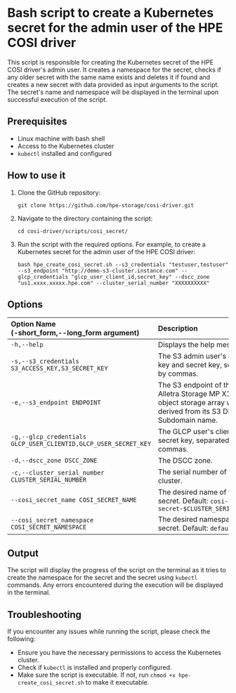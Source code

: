 # Bash script to create a Kubernetes secret for the admin user of the HPE COSI driver

This script is responsible for creating the Kubernetes secret of the HPE COSI driver's admin user. It creates a namespace for the secret, checks if any older secret with the same name exists  and deletes it if found and creates a new secret with data provided as input arguments to the script. The secret's name and namespace will be displayed in the terminal upon successful execution of the script.

## Prerequisites

- Linux machine with bash shell
- Access to the Kubernetes cluster
- `kubectl` installed and configured

## How to use it

1. Clone the GitHub repository:
    ```console
    git clone https://github.com/hpe-storage/cosi-driver.git
    ```

2. Navigate to the directory containing the script:
    ```console
    cd cosi-driver/scripts/cosi_secret/
    ```

3. Run the script with the required options. For example, to create a Kubernetes secret for the admin user of the HPE COSI driver:
    ```console
    bash hpe_create_cosi_secret.sh --s3_credentials "testuser,testuser" --s3_endpoint "http://demo-s3-cluster.instance.com" --glcp_credentials "glcp_user_client_id,secret_key" --dscc_zone "us1.xxxx.xxxxx.hpe.com" --cluster_serial_number "XXXXXXXXXX"
    ```

## Options

Option Name<br>(-short_form,--long_form argument)                                   | Description           | Required
:---------------------------------------------------------------------------------- |:--------------------- | :------
 `-h,--help`                             | Displays the help message.| Yes
 `-s,--s3_credentials S3_ACCESS_KEY,S3_SECRET_KEY` | The S3 admin user's access key and secret key, separated by commas.| Yes
 `-e,--s3_endpoint ENDPOINT`                      | The S3 endpoint of the HPE Alletra Storage MP X10000 object storage array which is derived from its S3 DNS Subdomain name.| Yes
 `-g,--glcp_credentials GLCP_USER_CLIENTID,GLCP_USER_SECRET_KEY` | The GLCP user's client ID and secret key, separated by commas.| Yes
 `-d,--dscc_zone DSCC_ZONE`              | The DSCC zone.| Yes
 `-c,--cluster_serial_number CLUSTER_SERIAL_NUMBER` | The serial number of the cluster.| Yes
 `--cosi_secret_name COSI_SECRET_NAME`    | The desired name of the secret. Default: `cosi-user-secret-$CLUSTER_SERIAL_NUMBER` | No
 `--cosi_secret_namespace COSI_SECRET_NAMESPACE` | The desired namespace of the secret. Default: `default` | No


## Output

The script will display the progress of the script on the terminal as it tries to create the namespace for the secret and the secret using `kubectl` commands. Any errors encountered during the execution will be displayed in the terminal.

## Troubleshooting

If you encounter any issues while running the script, please check the following:

- Ensure you have the necessary permissions to access the Kubernetes cluster.
- Check if `kubectl` is installed and properly configured.
- Make sure the script is executable. If not, run `chmod +x hpe-create_cosi_secret.sh` to make it executable.
